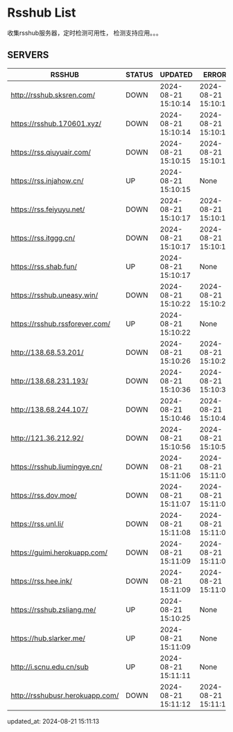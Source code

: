 # Rsshub List

收集rsshub服务器，定时检测可用性， 检测支持应用。。。


## SERVERS

|  RSSHUB   | STATUS  | UPDATED  | ERROR  | TWITTER |  
|  ----  | ----  | ----  | ----  | ---- |  
| http://rsshub.sksren.com/ | DOWN | 2024-08-21 15:10:14 | 2024-08-21 15:10:14 |  
| https://rsshub.170601.xyz/ | DOWN | 2024-08-21 15:10:14 | 2024-08-21 15:10:14 |  
| https://rss.qiuyuair.com/ | DOWN | 2024-08-21 15:10:15 | 2024-08-21 15:10:15 |  
| https://rss.injahow.cn/ | UP | 2024-08-21 15:10:15 | None ||  
| https://rss.feiyuyu.net/ | DOWN | 2024-08-21 15:10:17 | 2024-08-21 15:10:17 |  
| https://rss.itggg.cn/ | DOWN | 2024-08-21 15:10:17 | 2024-08-21 15:10:17 |  
| https://rss.shab.fun/ | UP | 2024-08-21 15:10:17 | None ||  
| https://rsshub.uneasy.win/ | DOWN | 2024-08-21 15:10:22 | 2024-08-21 15:10:22 |  
| https://rsshub.rssforever.com/ | UP | 2024-08-21 15:10:22 | None ||  
| http://138.68.53.201/ | DOWN | 2024-08-21 15:10:26 | 2024-08-21 15:10:26 |  
| http://138.68.231.193/ | DOWN | 2024-08-21 15:10:36 | 2024-08-21 15:10:36 |  
| http://138.68.244.107/ | DOWN | 2024-08-21 15:10:46 | 2024-08-21 15:10:46 |  
| http://121.36.212.92/ | DOWN | 2024-08-21 15:10:56 | 2024-08-21 15:10:56 |  
| https://rsshub.liumingye.cn/ | DOWN | 2024-08-21 15:11:06 | 2024-08-21 15:11:06 |  
| https://rss.dov.moe/ | DOWN | 2024-08-21 15:11:07 | 2024-08-21 15:11:07 |  
| https://rss.unl.li/ | DOWN | 2024-08-21 15:11:08 | 2024-08-21 15:11:08 |  
| https://guimi.herokuapp.com/ | DOWN | 2024-08-21 15:11:09 | 2024-08-21 15:11:09 |  
| https://rss.hee.ink/ | DOWN | 2024-08-21 15:11:09 | 2024-08-21 15:11:09 |  
| https://rsshub.zsliang.me/ | UP | 2024-08-21 15:10:25 | None |OK|  
| https://hub.slarker.me/ | UP | 2024-08-21 15:11:09 | None ||  
| http://i.scnu.edu.cn/sub | UP | 2024-08-21 15:11:11 | None ||  
| http://rsshubusr.herokuapp.com/ | DOWN | 2024-08-21 15:11:12 | 2024-08-21 15:11:12 |  
  

updated_at: 2024-08-21 15:11:13  
